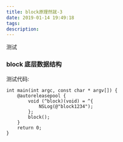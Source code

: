```yaml
---
title: block原理然就-3
date: 2019-01-14 19:49:18
tags:
description: 
---
```


<!-- more -->

测试

### block 底层数据结构

测试代码:

```
int main(int argc, const char * argv[]) {
    @autoreleasepool {
        void (^block)(void) = ^{
            NSLog(@"block1234");
        };
        block();
    }
    return 0;
}
```
